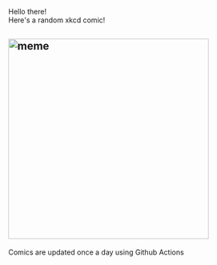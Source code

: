 Hello there! <br>Here's a random xkcd comic!<br>
## <img src="https://imgs.xkcd.com/comics/sharks.png" alt="meme" width="400"/><br>
Comics are updated once a day using Github Actions